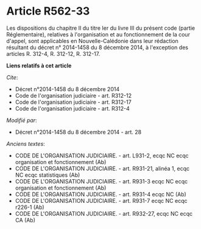 # Article R562-33

Les dispositions du chapitre II du titre Ier du livre III du présent code (partie Réglementaire), relatives à l'organisation
et au fonctionnement de la cour d'appel, sont applicables en Nouvelle-Calédonie dans leur rédaction résultant du décret n°
2014-1458 du 8 décembre 2014, à l'exception des articles R. 312-4, R. 312-12, R. 312-17.

**Liens relatifs à cet article**

_Cite_:

  - Décret n°2014-1458 du 8 décembre 2014
  - Code de l'organisation judiciaire - art. R312-12
  - Code de l'organisation judiciaire - art. R312-17
  - Code de l'organisation judiciaire - art. R312-4

_Modifié par_:

  - Décret n°2014-1458 du 8 décembre 2014 - art. 28

_Anciens textes_:

  - CODE DE L'ORGANISATION JUDICIAIRE. - art. L931-2, ecqc NC ecqc organisation et fonctionnement (Ab)
  - CODE DE L'ORGANISATION JUDICIAIRE. - art. R931-21, alinéa 1, ecqc NC ecqc statistiques (Ab)
  - CODE DE L'ORGANISATION JUDICIAIRE. - art. R931-3 ecqc NC ecqc organisation et fonctionnement (Ab)
  - CODE DE L'ORGANISATION JUDICIAIRE. - art. R931-4 ecqc NC (Ab)
  - CODE DE L'ORGANISATION JUDICIAIRE. - art. R931-7 ecqc NC ecqc r226-1 (Ab)
  - CODE DE L'ORGANISATION JUDICIAIRE. - art. R932-27, ecqc NC ecqc CA (Ab)
